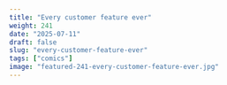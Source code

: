 ```yaml
---
title: "Every customer feature ever"
weight: 241
date: "2025-07-11"
draft: false
slug: "every-customer-feature-ever"
tags: ["comics"]
image: "featured-241-every-customer-feature-ever.jpg"
---
```

